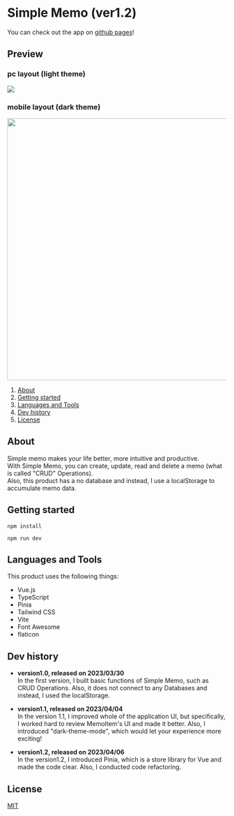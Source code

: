 # Simple Memo (ver1.2)

You can check out the app on [github pages](https://seiya-tagami.github.io/Simple-Memo/)!

## Preview
### pc layout (light theme)

<img src="https://user-images.githubusercontent.com/107479598/230277754-545249c9-bfd7-440d-9e40-f8084e0b7622.png"/>

### mobile layout (dark theme)

<img src="https://user-images.githubusercontent.com/107479598/230278520-f92cc6ff-f46d-4298-8c25-04cb2ce52a5d.png" height="600"/>

1. [About](#About)
1. [Getting started](#Getting%20started)
1. [Languages and Tools](#Languages%20and%20Tools)
1. [Dev history](#Dev%20history)
1. [License](#License)

## About

Simple memo makes your life better, more intuitive and productive.  
With Simple Memo, you can create, update, read and delete a memo (what is called "CRUD" Operations).  
Also, this product has a no database and instead, I use a localStorage to accumulate memo data.

## Getting started

```
npm install
```

```
npm run dev
```

## Languages and Tools

This product uses the following things:

- Vue.js
- TypeScript
- Pinia
- Tailwind CSS
- Vite
- Font Awesome
- flaticon

## Dev history

- **version1.0, released on 2023/03/30**  
  In the first version, I built basic functions of Simple Memo, such as CRUD Operations. Also, it does not connect to any Databases and instead, I used the localStorage.

- **version1.1, released on 2023/04/04**  
  In the version 1.1, I improved whole of the application UI, but specifically, I worked hard to review MemoItem's UI and made it better. Also, I introduced "dark-theme-mode", which would let your experience more exciting!

- **version1.2, released on 2023/04/06**  
  In the version1.2, I introduced Pinia, which is a store library for Vue and made the code clear. Also, I conducted code refactoring.

## License

[MIT](https://choosealicense.com/licenses/mit/)
